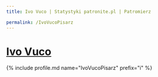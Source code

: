 ```yaml
---
title: Ivo Vuco | Statystyki patronite.pl | Patromierz

permalink: /IvoVucoPisarz
---
```


# [Ivo Vuco](https://patronite.pl/IvoVucoPisarz)

{% include profile.md name="IvoVucoPisarz" prefix="i" %}
